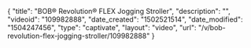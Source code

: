 {
    "title": "BOB&reg; Revolution&reg; FLEX Jogging Stroller",
    "description": "",
    "videoid": "109982888",
    "date_created": "1502521514",
    "date_modified": "1504247456",
    "type": "captivate",
    "layout": "video",
    "url": "\/v\/bob-revolution-flex-jogging-stroller\/109982888"
}